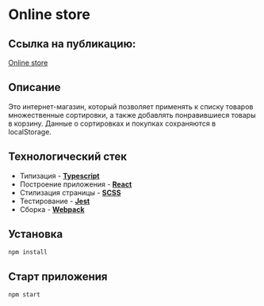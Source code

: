 # Online store

## Ссылка на публикацию:

[Online store](https://ivansavdev.github.io/Online-store/)

## Описание

Это интернет-магазин, который позволяет применять к списку товаров множественные сортировки, а также добавлять понравившиеся товары в корзину. Данные о сортировках и покупках сохраняются в localStorage.

## Технологический стек

- Типизация - **[Typescript](https://www.typescriptlang.org/)**
- Построение приложения - **[React](https://reactjs.org/)**
- Стилизация страницы - **[SCSS](https://sass-scss.ru/)**
- Тестирование - **[Jest](https://jestjs.io/ru/)**
- Сборка - **[Webpack](https://webpack.js.org/)**

## Установка

```
npm install
```

## Старт приложения

```
npm start
```
